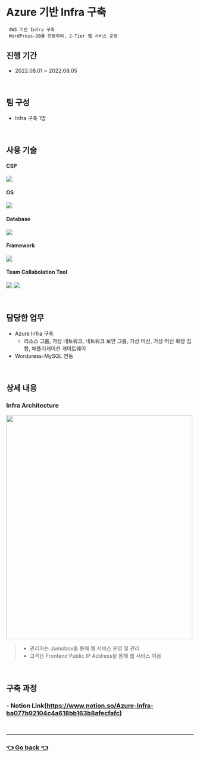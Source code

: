 # Azure 기반 Infra 구축
     AWS 기반 Infra 구축
     WordPress-DB를 연동하여, 2-Tier 웹 서비스 운영
     
## 진행 기간
- 2022.08.01 ~ 2022.08.05

</br>

## 팀 구성
- Infra 구축 1명

</br>

## 사용 기술
#### CSP
<img src="https://img.shields.io/badge/Microsoft Azure-0078D4?style=flat-square&logo=Microsoft Azure&logoColor=white"> <!--Azure-->
#### OS
<img src="https://img.shields.io/badge/Ubuntu-E95420?style=flat-square&logo=Ubuntu&logoColor=white"> <!--Ubuntu-->
#### Database
<img src="https://img.shields.io/badge/mysql-4479A1?style=flat-square&logo=mysql&logoColor=white"> <!--Mysql-->
#### Framework
<img src="https://img.shields.io/badge/WordPress-21759B?style=flat-square&logo=WordPress&logoColor=white"> <!--Spring-->
#### Team Collabolation Tool
<img src="https://img.shields.io/badge/Notion-000000?style=flat-square&logo=Notion&logoColor=white"> <!--Notion-->
<img src="https://img.shields.io/badge/Drawio-000000?style=flat-square&logo=Drawio&logoColor=white"> <!--Draw.io-->

</br>

## 담당한 업무
- Azure Infra 구축
    - 리소스 그룹, 가상 네트워크, 네트워크 보안 그룹, 가상 머신, 가상 머신 확장 집합, 애플리케이션 게이트웨이
- Wordpress-MySQL 연동

</br>

## 상세 내용 
### Infra Architecture
<img src="https://user-images.githubusercontent.com/110655823/215587374-41fcd7d1-e7be-4c85-8d0c-2fdc241b6478.png"  width="500" height="600"/>

>- 관리자는 Jumobox를 통해 웹 서비스 운영 및 관리
>- 고객은 Frontend Public IP Address을 통해 웹 서비스 이용

</br>

## 구축 과정
### - Notion Link(https://www.notion.so/Azure-Infra-ba077b92104c4a618bb163b8afecfafc)

</br>

---

### [👈 Go back 👈](https://github.com/hyunjaebok)
